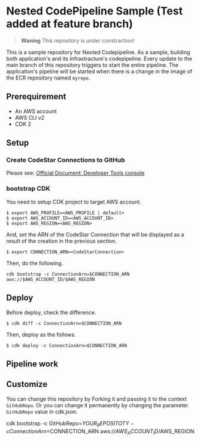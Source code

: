 # Nested CodePipeline Sample (Test added at feature branch)

> **Waning**
> This repository is under constraction!

This is a sample repository for Nexted Codepipeline. As a sample, building both application's and its Infrastracture's codepipeline.
Every update to the main branch of this repository triggers to start the entire pipeline.
The application's pipeline will be started when there is a change in the image of the ECR repository named `myrepo`.

## Prerequirement

* An AWS account
* AWS CLI v2
* CDK 2

## Setup

### Create CodeStar Connections to GitHub

Please see: [Official Document: Developer Tools console](https://docs.aws.amazon.com/dtconsole/latest/userguide/connections-create-github.html)

### bootstrap CDK

You need to setup CDK project to target AWS account. 

```console
$ export AWS_PROFILE=<AWS_PROFILE | default>
$ export AWS_ACCOUNT_ID=<AWS_ACCOUNT_ID>
$ export AWS_REGION=<AWS_REGION>
```

And, set the ARN of the CodeStar Connection that will be displayed as a result of the creation in the previous section.

```
$ export CONNECTION_ARN=<CodeStarConnection>
```

Then, do the following.

```console
cdk bootstrap -c ConnectionArn=$CONNECTION_ARN aws://$AWS_ACCOUNT_ID/$AWS_REGION
```

## Deploy

Before deploy, check the difference.

```console
$ cdk diff -c ConnectionArn=$CONNECTION_ARN
```

Then, deploy as the follows.

```console
$ cdk deploy -c ConnectionArn=$CONNECTION_ARN
```

## Pipeline work



## Customize

You can change this repository by Forking it and passing it to the context `GitHubRepo`. Or you can change it permanently by changing the parameter `GitHubRepo` value in cdk.json.

cdk bootstrap -c GitHubRepo=$YOUR_REPOSITOTY -c ConnectionArn=$CONNECTION_ARN aws://$AWS_ACCOUNT_ID/$AWS_REGION
